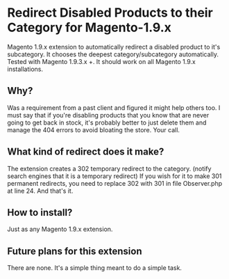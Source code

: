 # Redirect Disabled Products to their Category for Magento-1.9.x

Magento 1.9.x extension to automatically redirect a disabled product to it's subcategory. It chooses the deepest category/subcategory automatically.
Tested with Magento 1.9.3.x +. It should work on all Magento 1.9.x installations.

## Why?
Was a requirement from a past client and figured it might help others too.
I must say that if you're disabling products that you know that are never going to get back in stock, it's probably better to just delete them and manage the 404 errors to avoid bloating the store. Your call.

## What kind of redirect does it make?
The extension creates a 302 temporary redirect to the category. (notify search engines that it is a temporary redirect)
If you wish for it to make 301 permanent redirects, you need to replace 302 with 301 in file Observer.php at line 24. And that's it.

## How to install?
Just as any Magento 1.9.x extension.

## Future plans for this extension
There are none. It's a simple thing meant to do a simple task.
